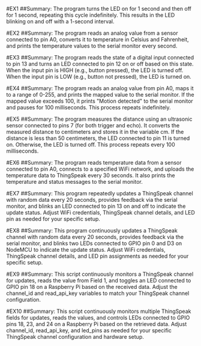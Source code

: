 #EX1
##Summary:
The program turns the LED on for 1 second and then off for 1 second, repeating this cycle indefinitely. This results in the LED blinking on and off with a 1-second interval.

#EX2
##Summary:
The program reads an analog value from a sensor connected to pin A0, converts it to temperature in Celsius and Fahrenheit, and prints the temperature values to the serial monitor every second.

#EX3
##Summary:
The program reads the state of a digital input connected to pin 13 and turns an LED connected to pin 12 on or off based on this state. When the input pin is HIGH (e.g., button pressed), the LED is turned off. When the input pin is LOW (e.g., button not pressed), the LED is turned on.

#EX4
##Summary:
The program reads an analog value from pin A0, maps it to a range of 0-255, and prints the mapped value to the serial monitor. If the mapped value exceeds 100, it prints "Motion detected" to the serial monitor and pauses for 100 milliseconds. This process repeats indefinitely.

#EX5
##Summary:
The program measures the distance using an ultrasonic sensor connected to pins 7 (for both trigger and echo). It converts the measured distance to centimeters and stores it in the variable cm. If the distance is less than 50 centimeters, the LED connected to pin 11 is turned on. Otherwise, the LED is turned off. This process repeats every 100 milliseconds.

#EX6
##Summary:
The program reads temperature data from a sensor connected to pin A0, connects to a specified WiFi network, and uploads the temperature data to ThingSpeak every 30 seconds. It also prints the temperature and status messages to the serial monitor.

#EX7
##Summary:
This program repeatedly updates a ThingSpeak channel with random data every 20 seconds, provides feedback via the serial monitor, and blinks an LED connected to pin 13 on and off to indicate the update status. Adjust WiFi credentials, ThingSpeak channel details, and LED pin as needed for your specific setup.

#EX8
##Summary:
This program continuously updates a ThingSpeak channel with random data every 20 seconds, provides feedback via the serial monitor, and blinks two LEDs connected to GPIO pin 0 and D3 on NodeMCU to indicate the update status. Adjust WiFi credentials, ThingSpeak channel details, and LED pin assignments as needed for your specific setup.

#EX9
##Summary:
This script continuously monitors a ThingSpeak channel for updates, reads the value from Field 1, and toggles an LED connected to GPIO pin 18 on a Raspberry Pi based on the received data. Adjust the channel_id and read_api_key variables to match your ThingSpeak channel configuration.

#EX10
##Summary:
This script continuously monitors multiple ThingSpeak fields for updates, reads the values, and controls LEDs connected to GPIO pins 18, 23, and 24 on a Raspberry Pi based on the retrieved data. Adjust channel_id, read_api_key, and led_pins as needed for your specific ThingSpeak channel configuration and hardware setup.









